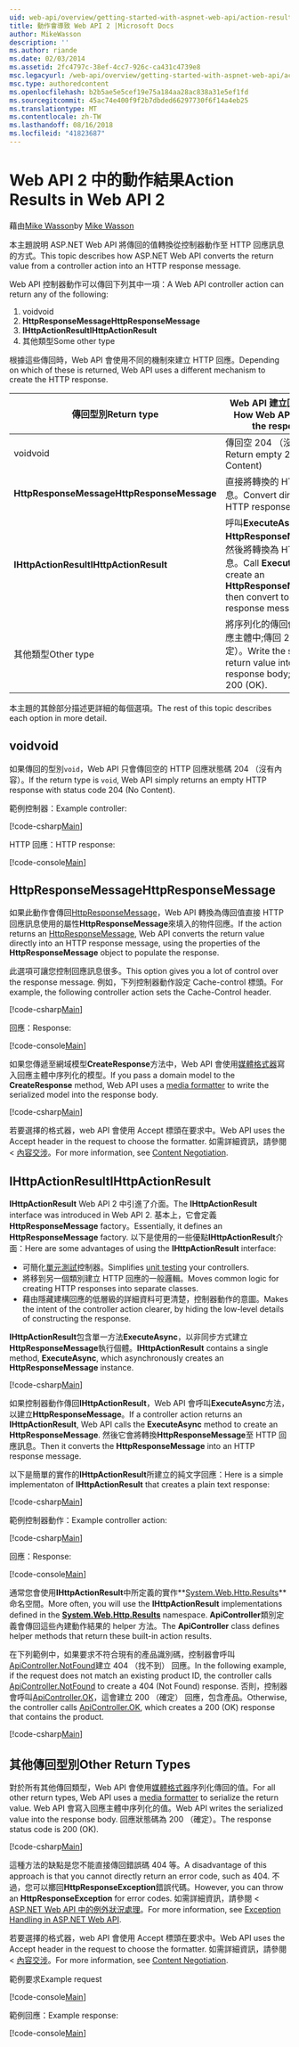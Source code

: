 ```yaml
---
uid: web-api/overview/getting-started-with-aspnet-web-api/action-results
title: 動作會導致 Web API 2 |Microsoft Docs
author: MikeWasson
description: ''
ms.author: riande
ms.date: 02/03/2014
ms.assetid: 2fc4797c-38ef-4cc7-926c-ca431c4739e8
msc.legacyurl: /web-api/overview/getting-started-with-aspnet-web-api/action-results
msc.type: authoredcontent
ms.openlocfilehash: b2b5ae5e5cef19e75a184aa28ac838a31e5ef1fd
ms.sourcegitcommit: 45ac74e400f9f2b7dbded66297730f6f14a4eb25
ms.translationtype: MT
ms.contentlocale: zh-TW
ms.lasthandoff: 08/16/2018
ms.locfileid: "41823687"
---
```

<a name="action-results-in-web-api-2"></a><span data-ttu-id="31fa6-102">Web API 2 中的動作結果</span><span class="sxs-lookup"><span data-stu-id="31fa6-102">Action Results in Web API 2</span></span>
====================
<span data-ttu-id="31fa6-103">藉由[Mike Wasson](https://github.com/MikeWasson)</span><span class="sxs-lookup"><span data-stu-id="31fa6-103">by [Mike Wasson](https://github.com/MikeWasson)</span></span>

<span data-ttu-id="31fa6-104">本主題說明 ASP.NET Web API 將傳回的值轉換從控制器動作至 HTTP 回應訊息的方式。</span><span class="sxs-lookup"><span data-stu-id="31fa6-104">This topic describes how ASP.NET Web API converts the return value from a controller action into an HTTP response message.</span></span>

<span data-ttu-id="31fa6-105">Web API 控制器動作可以傳回下列其中一項：</span><span class="sxs-lookup"><span data-stu-id="31fa6-105">A Web API controller action can return any of the following:</span></span>

1. <span data-ttu-id="31fa6-106">void</span><span class="sxs-lookup"><span data-stu-id="31fa6-106">void</span></span>
2. <span data-ttu-id="31fa6-107">**HttpResponseMessage**</span><span class="sxs-lookup"><span data-stu-id="31fa6-107">**HttpResponseMessage**</span></span>
3. <span data-ttu-id="31fa6-108">**IHttpActionResult**</span><span class="sxs-lookup"><span data-stu-id="31fa6-108">**IHttpActionResult**</span></span>
4. <span data-ttu-id="31fa6-109">其他類型</span><span class="sxs-lookup"><span data-stu-id="31fa6-109">Some other type</span></span>

<span data-ttu-id="31fa6-110">根據這些傳回時，Web API 會使用不同的機制來建立 HTTP 回應。</span><span class="sxs-lookup"><span data-stu-id="31fa6-110">Depending on which of these is returned, Web API uses a different mechanism to create the HTTP response.</span></span>

| <span data-ttu-id="31fa6-111">傳回型別</span><span class="sxs-lookup"><span data-stu-id="31fa6-111">Return type</span></span> | <span data-ttu-id="31fa6-112">Web API 建立回應的方式</span><span class="sxs-lookup"><span data-stu-id="31fa6-112">How Web API creates the response</span></span> |
| --- | --- |
| <span data-ttu-id="31fa6-113">void</span><span class="sxs-lookup"><span data-stu-id="31fa6-113">void</span></span> | <span data-ttu-id="31fa6-114">傳回空 204 （沒有內容）</span><span class="sxs-lookup"><span data-stu-id="31fa6-114">Return empty 204 (No Content)</span></span> |
| <span data-ttu-id="31fa6-115">**HttpResponseMessage**</span><span class="sxs-lookup"><span data-stu-id="31fa6-115">**HttpResponseMessage**</span></span> | <span data-ttu-id="31fa6-116">直接將轉換的 HTTP 回應訊息。</span><span class="sxs-lookup"><span data-stu-id="31fa6-116">Convert directly to an HTTP response message.</span></span> |
| <span data-ttu-id="31fa6-117">**IHttpActionResult**</span><span class="sxs-lookup"><span data-stu-id="31fa6-117">**IHttpActionResult**</span></span> | <span data-ttu-id="31fa6-118">呼叫**ExecuteAsync**來建立**HttpResponseMessage**，然後將轉換為 HTTP 回應訊息。</span><span class="sxs-lookup"><span data-stu-id="31fa6-118">Call **ExecuteAsync** to create an **HttpResponseMessage**, then convert to an HTTP response message.</span></span> |
| <span data-ttu-id="31fa6-119">其他類型</span><span class="sxs-lookup"><span data-stu-id="31fa6-119">Other type</span></span> | <span data-ttu-id="31fa6-120">將序列化的傳回值寫入至回應主體中;傳回 200 （確定）。</span><span class="sxs-lookup"><span data-stu-id="31fa6-120">Write the serialized return value into the response body; return 200 (OK).</span></span> |

<span data-ttu-id="31fa6-121">本主題的其餘部分描述更詳細的每個選項。</span><span class="sxs-lookup"><span data-stu-id="31fa6-121">The rest of this topic describes each option in more detail.</span></span>

## <a name="void"></a><span data-ttu-id="31fa6-122">void</span><span class="sxs-lookup"><span data-stu-id="31fa6-122">void</span></span>

<span data-ttu-id="31fa6-123">如果傳回的型別`void`，Web API 只會傳回空的 HTTP 回應狀態碼 204 （沒有內容）。</span><span class="sxs-lookup"><span data-stu-id="31fa6-123">If the return type is `void`, Web API simply returns an empty HTTP response with status code 204 (No Content).</span></span>

<span data-ttu-id="31fa6-124">範例控制器：</span><span class="sxs-lookup"><span data-stu-id="31fa6-124">Example controller:</span></span>

[!code-csharp[Main](action-results/samples/sample1.cs)]

<span data-ttu-id="31fa6-125">HTTP 回應：</span><span class="sxs-lookup"><span data-stu-id="31fa6-125">HTTP response:</span></span>

[!code-console[Main](action-results/samples/sample2.cmd)]

## <a name="httpresponsemessage"></a><span data-ttu-id="31fa6-126">HttpResponseMessage</span><span class="sxs-lookup"><span data-stu-id="31fa6-126">HttpResponseMessage</span></span>

<span data-ttu-id="31fa6-127">如果此動作會傳回[HttpResponseMessage](https://msdn.microsoft.com/library/system.net.http.httpresponsemessage.aspx)，Web API 轉換為傳回值直接 HTTP 回應訊息使用的屬性**HttpResponseMessage**來填入的物件回應。</span><span class="sxs-lookup"><span data-stu-id="31fa6-127">If the action returns an [HttpResponseMessage](https://msdn.microsoft.com/library/system.net.http.httpresponsemessage.aspx), Web API converts the return value directly into an HTTP response message, using the properties of the **HttpResponseMessage** object to populate the response.</span></span>

<span data-ttu-id="31fa6-128">此選項可讓您控制回應訊息很多。</span><span class="sxs-lookup"><span data-stu-id="31fa6-128">This option gives you a lot of control over the response message.</span></span> <span data-ttu-id="31fa6-129">例如，下列控制器動作設定 Cache-control 標頭。</span><span class="sxs-lookup"><span data-stu-id="31fa6-129">For example, the following controller action sets the Cache-Control header.</span></span>

[!code-csharp[Main](action-results/samples/sample3.cs)]

<span data-ttu-id="31fa6-130">回應：</span><span class="sxs-lookup"><span data-stu-id="31fa6-130">Response:</span></span>

[!code-console[Main](action-results/samples/sample4.cmd?highlight=2)]

<span data-ttu-id="31fa6-131">如果您傳遞至網域模型**CreateResponse**方法中，Web API 會使用[媒體格式器](../formats-and-model-binding/media-formatters.md)寫入回應主體中序列化的模型。</span><span class="sxs-lookup"><span data-stu-id="31fa6-131">If you pass a domain model to the **CreateResponse** method, Web API uses a [media formatter](../formats-and-model-binding/media-formatters.md) to write the serialized model into the response body.</span></span>

[!code-csharp[Main](action-results/samples/sample5.cs)]

<span data-ttu-id="31fa6-132">若要選擇的格式器，web API 會使用 Accept 標頭在要求中。</span><span class="sxs-lookup"><span data-stu-id="31fa6-132">Web API uses the Accept header in the request to choose the formatter.</span></span> <span data-ttu-id="31fa6-133">如需詳細資訊，請參閱 <<c0> [ 內容交涉](../formats-and-model-binding/content-negotiation.md)。</span><span class="sxs-lookup"><span data-stu-id="31fa6-133">For more information, see [Content Negotiation](../formats-and-model-binding/content-negotiation.md).</span></span>

## <a name="ihttpactionresult"></a><span data-ttu-id="31fa6-134">IHttpActionResult</span><span class="sxs-lookup"><span data-stu-id="31fa6-134">IHttpActionResult</span></span>

<span data-ttu-id="31fa6-135">**IHttpActionResult** Web API 2 中引進了介面。</span><span class="sxs-lookup"><span data-stu-id="31fa6-135">The **IHttpActionResult** interface was introduced in Web API 2.</span></span> <span data-ttu-id="31fa6-136">基本上，它會定義**HttpResponseMessage** factory。</span><span class="sxs-lookup"><span data-stu-id="31fa6-136">Essentially, it defines an **HttpResponseMessage** factory.</span></span> <span data-ttu-id="31fa6-137">以下是使用的一些優點**IHttpActionResult**介面：</span><span class="sxs-lookup"><span data-stu-id="31fa6-137">Here are some advantages of using the **IHttpActionResult** interface:</span></span>

- <span data-ttu-id="31fa6-138">可簡化[單元測試](../testing-and-debugging/unit-testing-controllers-in-web-api.md)控制器。</span><span class="sxs-lookup"><span data-stu-id="31fa6-138">Simplifies [unit testing](../testing-and-debugging/unit-testing-controllers-in-web-api.md) your controllers.</span></span>
- <span data-ttu-id="31fa6-139">將移到另一個類別建立 HTTP 回應的一般邏輯。</span><span class="sxs-lookup"><span data-stu-id="31fa6-139">Moves common logic for creating HTTP responses into separate classes.</span></span>
- <span data-ttu-id="31fa6-140">藉由隱藏建構回應的低層級的詳細資料可更清楚，控制器動作的意圖。</span><span class="sxs-lookup"><span data-stu-id="31fa6-140">Makes the intent of the controller action clearer, by hiding the low-level details of constructing the response.</span></span>

<span data-ttu-id="31fa6-141">**IHttpActionResult**包含單一方法**ExecuteAsync**，以非同步方式建立**HttpResponseMessage**執行個體。</span><span class="sxs-lookup"><span data-stu-id="31fa6-141">**IHttpActionResult** contains a single method, **ExecuteAsync**, which asynchronously creates an **HttpResponseMessage** instance.</span></span>

[!code-csharp[Main](action-results/samples/sample6.cs)]

<span data-ttu-id="31fa6-142">如果控制器動作傳回**IHttpActionResult**，Web API 會呼叫**ExecuteAsync**方法，以建立**HttpResponseMessage**。</span><span class="sxs-lookup"><span data-stu-id="31fa6-142">If a controller action returns an **IHttpActionResult**, Web API calls the **ExecuteAsync** method to create an **HttpResponseMessage**.</span></span> <span data-ttu-id="31fa6-143">然後它會將轉換**HttpResponseMessage**至 HTTP 回應訊息。</span><span class="sxs-lookup"><span data-stu-id="31fa6-143">Then it converts the **HttpResponseMessage** into an HTTP response message.</span></span>

<span data-ttu-id="31fa6-144">以下是簡單的實作的**IHttpActionResult**所建立的純文字回應：</span><span class="sxs-lookup"><span data-stu-id="31fa6-144">Here is a simple implementaton of **IHttpActionResult** that creates a plain text response:</span></span>

[!code-csharp[Main](action-results/samples/sample7.cs)]

<span data-ttu-id="31fa6-145">範例控制器動作：</span><span class="sxs-lookup"><span data-stu-id="31fa6-145">Example controller action:</span></span>

[!code-csharp[Main](action-results/samples/sample8.cs)]

<span data-ttu-id="31fa6-146">回應：</span><span class="sxs-lookup"><span data-stu-id="31fa6-146">Response:</span></span>

[!code-console[Main](action-results/samples/sample9.cmd)]

<span data-ttu-id="31fa6-147">通常您會使用**IHttpActionResult**中所定義的實作**[System.Web.Http.Results](https://msdn.microsoft.com/library/system.web.http.results.aspx)** 命名空間。</span><span class="sxs-lookup"><span data-stu-id="31fa6-147">More often, you will use the **IHttpActionResult** implementations defined in the **[System.Web.Http.Results](https://msdn.microsoft.com/library/system.web.http.results.aspx)** namespace.</span></span> <span data-ttu-id="31fa6-148">**ApiController**類別定義會傳回這些內建動作結果的 helper 方法。</span><span class="sxs-lookup"><span data-stu-id="31fa6-148">The **ApiController** class defines helper methods that return these built-in action results.</span></span>

<span data-ttu-id="31fa6-149">在下列範例中，如果要求不符合現有的產品識別碼，控制器會呼叫[ApiController.NotFound](https://msdn.microsoft.com/library/system.web.http.apicontroller.notfound.aspx)建立 404 （找不到） 回應。</span><span class="sxs-lookup"><span data-stu-id="31fa6-149">In the following example, if the request does not match an existing product ID, the controller calls [ApiController.NotFound](https://msdn.microsoft.com/library/system.web.http.apicontroller.notfound.aspx) to create a 404 (Not Found) response.</span></span> <span data-ttu-id="31fa6-150">否則，控制器會呼叫[ApiController.OK](https://msdn.microsoft.com/library/dn314591.aspx)，這會建立 200 （確定） 回應，包含產品。</span><span class="sxs-lookup"><span data-stu-id="31fa6-150">Otherwise, the controller calls [ApiController.OK](https://msdn.microsoft.com/library/dn314591.aspx), which creates a 200 (OK) response that contains the product.</span></span>

[!code-csharp[Main](action-results/samples/sample10.cs)]

## <a name="other-return-types"></a><span data-ttu-id="31fa6-151">其他傳回型別</span><span class="sxs-lookup"><span data-stu-id="31fa6-151">Other Return Types</span></span>

<span data-ttu-id="31fa6-152">對於所有其他傳回類型，Web API 會使用[媒體格式器](../formats-and-model-binding/media-formatters.md)序列化傳回的值。</span><span class="sxs-lookup"><span data-stu-id="31fa6-152">For all other return types, Web API uses a [media formatter](../formats-and-model-binding/media-formatters.md) to serialize the return value.</span></span> <span data-ttu-id="31fa6-153">Web API 會寫入回應主體中序列化的值。</span><span class="sxs-lookup"><span data-stu-id="31fa6-153">Web API writes the serialized value into the response body.</span></span> <span data-ttu-id="31fa6-154">回應狀態碼為 200 （確定）。</span><span class="sxs-lookup"><span data-stu-id="31fa6-154">The response status code is 200 (OK).</span></span>

[!code-csharp[Main](action-results/samples/sample11.cs)]

<span data-ttu-id="31fa6-155">這種方法的缺點是您不能直接傳回錯誤碼 404 等。</span><span class="sxs-lookup"><span data-stu-id="31fa6-155">A disadvantage of this approach is that you cannot directly return an error code, such as 404.</span></span> <span data-ttu-id="31fa6-156">不過，您可以擲回**HttpResponseException**錯誤代碼。</span><span class="sxs-lookup"><span data-stu-id="31fa6-156">However, you can throw an **HttpResponseException** for error codes.</span></span> <span data-ttu-id="31fa6-157">如需詳細資訊，請參閱 < [ASP.NET Web API 中的例外狀況處理](../error-handling/exception-handling.md)。</span><span class="sxs-lookup"><span data-stu-id="31fa6-157">For more information, see [Exception Handling in ASP.NET Web API](../error-handling/exception-handling.md).</span></span>

<span data-ttu-id="31fa6-158">若要選擇的格式器，web API 會使用 Accept 標頭在要求中。</span><span class="sxs-lookup"><span data-stu-id="31fa6-158">Web API uses the Accept header in the request to choose the formatter.</span></span> <span data-ttu-id="31fa6-159">如需詳細資訊，請參閱 <<c0> [ 內容交涉](../formats-and-model-binding/content-negotiation.md)。</span><span class="sxs-lookup"><span data-stu-id="31fa6-159">For more information, see [Content Negotiation](../formats-and-model-binding/content-negotiation.md).</span></span>

<span data-ttu-id="31fa6-160">範例要求</span><span class="sxs-lookup"><span data-stu-id="31fa6-160">Example request</span></span>

[!code-console[Main](action-results/samples/sample12.cmd)]

<span data-ttu-id="31fa6-161">範例回應：</span><span class="sxs-lookup"><span data-stu-id="31fa6-161">Example response:</span></span>

[!code-console[Main](action-results/samples/sample13.cmd)]
